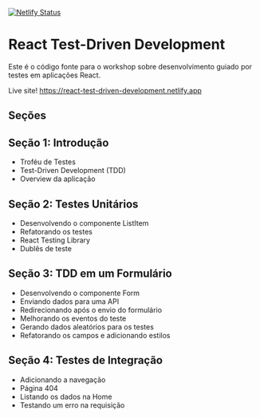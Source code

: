 [![Netlify Status](https://api.netlify.com/api/v1/badges/d0ab933d-5ac4-4efb-a32a-5e8a93e1f3d3/deploy-status)](https://app.netlify.com/sites/ubr-delivery/deploys)

# React Test-Driven Development

Este é o código fonte para o workshop sobre desenvolvimento guiado por testes em aplicações React.

Live site! https://react-test-driven-development.netlify.app

## Seções

## Seção 1: Introdução

- Troféu de Testes
- Test-Driven Development (TDD)
- Overview da aplicação

## Seção 2: Testes Unitários

- Desenvolvendo o componente ListItem
- Refatorando os testes
- React Testing Library
- Dublês de teste

## Seção 3: TDD em um Formulário

- Desenvolvendo o componente Form
- Enviando dados para uma API
- Redirecionando após o envio do formulário
- Melhorando os eventos do teste
- Gerando dados aleatórios para os testes
- Refatorando os campos e adicionando estilos

## Seção 4: Testes de Integração

- Adicionando a navegação
- Página 404
- Listando os dados na Home
- Testando um erro na requisição
